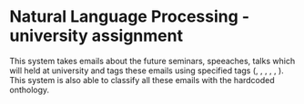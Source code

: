 # Natural Language Processing - university assignment
This system takes emails about the future seminars, speeaches, talks which will held at university and tags these emails using specified tags (<paragraph>, <sentence>, <stime>, <etime>, <location>, <speaker>). This system is also able to classify all these emails with the hardcoded onthology.
